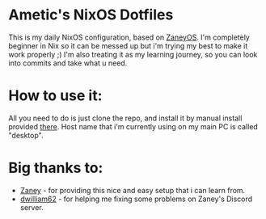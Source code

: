 # Ametic's NixOS Dotfiles

This is my daily NixOS configuration, based on [ZaneyOS](https://gitlab.com/Zaney/zaneyos).
I'm completely beginner in Nix so it can be messed up but i'm trying my best to make it work properly ;)
I'm also treating it as my learning journey, so you can look into commits and take what u need.

# How to use it:

All you need to do is just clone the repo, and install it by manual install provided [there](https://gitlab.com/Zaney/zaneyos).
Host name that i'm currently using on my main PC is called "desktop".

# Big thanks to:

- [Zaney](https://gitlab.com/Zaney/zaneyos) - for providing this nice and easy setup that i can learn from.
- [dwilliam62](https://gitlab.com/dwilliam62) - for helping me fixing some problems on Zaney's Discord server.